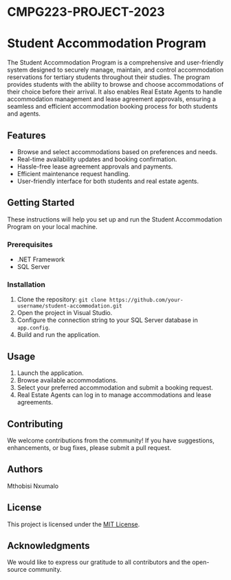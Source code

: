 # CMPG223-PROJECT-2023

# Student Accommodation Program

The Student Accommodation Program is a comprehensive and user-friendly system designed to securely manage, maintain, and control accommodation reservations for tertiary students throughout their studies. The program provides students with the ability to browse and choose accommodations of their choice before their arrival. It also enables Real Estate Agents to handle accommodation management and lease agreement approvals, ensuring a seamless and efficient accommodation booking process for both students and agents.

## Features

- Browse and select accommodations based on preferences and needs.
- Real-time availability updates and booking confirmation.
- Hassle-free lease agreement approvals and payments.
- Efficient maintenance request handling.
- User-friendly interface for both students and real estate agents.

## Getting Started

These instructions will help you set up and run the Student Accommodation Program on your local machine.

### Prerequisites

- .NET Framework
- SQL Server

### Installation

1. Clone the repository: `git clone https://github.com/your-username/student-accommodation.git`
2. Open the project in Visual Studio.
3. Configure the connection string to your SQL Server database in `app.config`.
4. Build and run the application.

## Usage

1. Launch the application.
2. Browse available accommodations.
3. Select your preferred accommodation and submit a booking request.
4. Real Estate Agents can log in to manage accommodations and lease agreements.

## Contributing

We welcome contributions from the community! If you have suggestions, enhancements, or bug fixes, please submit a pull request.

## Authors

Mthobisi Nxumalo

## License

This project is licensed under the [MIT License](LICENSE).

## Acknowledgments

We would like to express our gratitude to all contributors and the open-source community.
